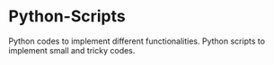 # Python-Scripts
Python codes to implement different functionalities.
Python scripts to implement small and tricky codes.
